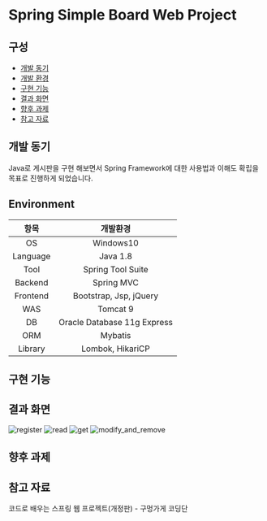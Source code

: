 # Spring Simple Board Web Project

## 구성
- [개발 동기](#개발-동기)
- [개발 환경](#Environment)
- [구현 기능](#구현-기능)
- [결과 화면](#결과-화면)
- [향후 과제](#향후-과제)
- [참고 자료](#참고-자료)

## 개발 동기
Java로 게시판을 구현 해보면서 Spring Framework에 대한 사용법과 이해도 확립을 목표로 진행하게 되었습니다.

## Environment
항목 | 개발환경 
:---: | :---: 
OS | Windows10 
Language | Java 1.8 
Tool | Spring Tool Suite
Backend | Spring MVC
Frontend | Bootstrap, Jsp, jQuery
WAS | Tomcat 9
DB | Oracle Database 11g Express
ORM | Mybatis
Library | Lombok, HikariCP

## 구현 기능

## 결과 화면
![register](/img/client_DB_c_cr.PNG)
![read](/img/client_DB_c_cr.PNG)
![get](/img/client_DB_c_cr.PNG)
![modify_and_remove](/img/client_DB_c_cr.PNG)

## 향후 과제

## 참고 자료
코드로 배우는 스프링 웹 프로젝트(개정판) - 구멍가게 코딩단
